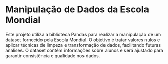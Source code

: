 
# Manipulação de Dados da Escola Mondial

Este projeto utiliza a biblioteca Pandas para realizar a manipulação de um dataset fornecido pela Escola Mondial. O objetivo é tratar valores nulos e aplicar técnicas de limpeza e transformação de dados, facilitando futuras análises. O dataset contém informações sobre alunos e será ajustado para garantir consistência e qualidade nos dados.
